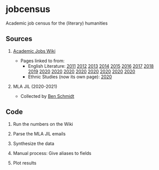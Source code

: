 # jobcensus
Academic job census for the (literary) humanities

## Sources

1. [Academic Jobs Wiki](https://academicjobs.wikia.org/)
    * Pages linked to from:
        * English Literature: [2011](https://academicjobs.wikia.org/wiki/English_Literature_2011-2012) [2012](https://academicjobs.wikia.org/wiki/English_Literature_2012-2013) [2013](https://academicjobs.wikia.org/wiki/English_Literature_2013-14) [2014](https://academicjobs.wikia.org/wiki/English_Literature_2014-2015) [2015](https://academicjobs.wikia.org/wiki/English_Literature_2015-2016) [2016](https://academicjobs.wikia.org/wiki/English_Literature_2016-2017) [2017](https://academicjobs.wikia.org/wiki/English_Literature_2017-2018) [2018](https://academicjobs.wikia.org/wiki/English_Literature_2018-2019) [2019](https://academicjobs.wikia.org/wiki/English_Literature_2019-2020) [2020](https://academicjobs.wikia.org/wiki/English_Literature_2020-2021) [2020](https://academicjobs.wikia.org/wiki/English_Literature_2020-2021) [2020](https://academicjobs.wikia.org/wiki/English_Literature_2020-2021) [2020](https://academicjobs.wikia.org/wiki/English_Literature_2020-2021) [2020](https://academicjobs.wikia.org/wiki/English_Literature_2020-2021) [2020](https://academicjobs.wikia.org/wiki/English_Literature_2020-2021) [2020](https://academicjobs.wikia.org/wiki/English_Literature_2020-2021) [2020](https://academicjobs.wikia.org/wiki/English_Literature_2020-2021)
        * Ethnic Studies (now its own page): [2020](https://academicjobs.wikia.org/wiki/Ethnic_Studies_2020-2021)

2. MLA JIL (2020-2021)
    * Collected by [Ben Schmidt](https://github.com/bmschmidt)

## Code

1. Run the numbers on the Wiki

2. Parse the MLA JIL emails

3. Synthesize the data

4. Manual process: Give aliases to fields

5. Plot results
